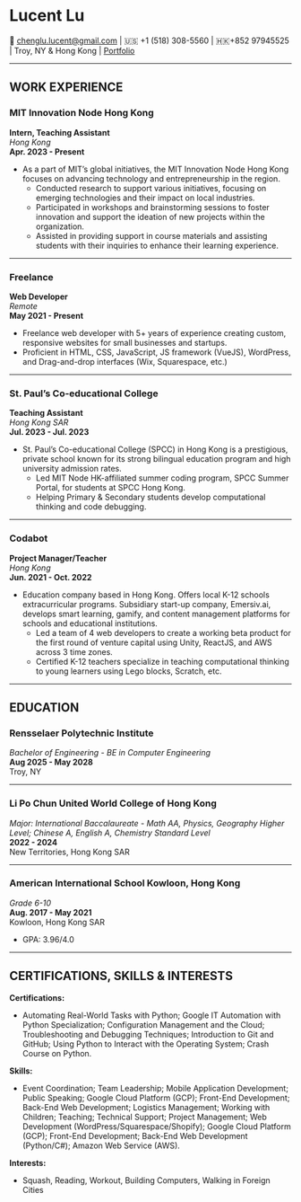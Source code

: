 # Lucent Lu
📧 [chenglu.lucent@gmail.com]((mailto:chenglu.lucent@gmail.com)) | 🇺🇸 +1 (518) 308-5560 | 🇭🇰+852 97945525 | Troy, NY & Hong Kong | [Portfolio](lucent-lu.me)

---

## WORK EXPERIENCE

### MIT Innovation Node Hong Kong  
**Intern, Teaching Assistant**  
_Hong Kong_  
**Apr. 2023 - Present**  
- As a part of MIT’s global initiatives, the MIT Innovation Node Hong Kong focuses on advancing technology and entrepreneurship in the region.  
	- Conducted research to support various initiatives, focusing on emerging technologies and their impact on local industries.  
	- Participated in workshops and brainstorming sessions to foster innovation and support the ideation of new projects within the organization.  
	- Assisted in providing support in course materials and assisting students with their inquiries to enhance their learning experience.

---

### Freelance  
**Web Developer**  
_Remote_  
**May 2021 - Present**  
- Freelance web developer with 5+ years of experience creating custom, responsive websites for small businesses and startups.  
- Proficient in HTML, CSS, JavaScript, JS framework (VueJS), WordPress, and Drag-and-drop interfaces (Wix, Squarespace, etc.)

---

### St. Paul’s Co-educational College  
**Teaching Assistant**  
_Hong Kong SAR_  
**Jul. 2023 - Jul. 2023**  
- St. Paul’s Co-educational College (SPCC) in Hong Kong is a prestigious, private school known for its strong bilingual education program and high university admission rates.  
	- Led MIT Node HK-affiliated summer coding program, SPCC Summer Portal, for students at SPCC Hong Kong.  
	- Helping Primary & Secondary students develop computational thinking and code debugging.

---

### Codabot  
**Project Manager/Teacher**  
_Hong Kong_  
**Jun. 2021 - Oct. 2022**  
- Education company based in Hong Kong. Offers local K-12 schools extracurricular programs. Subsidiary start-up company, Emersiv.ai, develops smart learning, gamify, and content management platforms for schools and educational institutions.  
	- Led a team of 4 web developers to create a working beta product for the first round of venture capital using Unity, ReactJS, and AWS across 3 time zones.  
	- Certified K-12 teachers specialize in teaching computational thinking to young learners using Lego blocks, Scratch, etc.

---

## EDUCATION

### Rensselaer Polytechnic Institute  
_Bachelor of Engineering - BE in Computer Engineering_  
**Aug 2025 - May 2028**  
Troy, NY

---

### Li Po Chun United World College of Hong Kong  
_Major: International Baccalaureate - Math AA, Physics, Geography Higher Level; Chinese A, English A, Chemistry Standard Level_  
**2022 - 2024**  
New Territories, Hong Kong SAR

---

### American International School Kowloon, Hong Kong  
_Grade 6-10_  
**Aug. 2017 - May 2021**  
Kowloon, Hong Kong SAR  
- GPA: 3.96/4.0

---

## CERTIFICATIONS, SKILLS & INTERESTS

**Certifications:**
- Automating Real-World Tasks with Python; Google IT Automation with Python Specialization; Configuration Management and the Cloud; Troubleshooting and Debugging Techniques; Introduction to Git and GitHub; Using Python to Interact with the Operating System; Crash Course on Python.

**Skills:**  
- Event Coordination; Team Leadership; Mobile Application Development; Public Speaking; Google Cloud Platform (GCP); Front-End Development; Back-End Web Development; Logistics Management; Working with Children; Teaching; Technical Support; Project Management; Web Development (WordPress/Squarespace/Shopify); Google Cloud Platform (GCP); Front-End Development; Back-End Web Development (Python/C#); Amazon Web Service (AWS).

**Interests:**
- Squash, Reading, Workout, Building Computers, Walking in Foreign Cities

